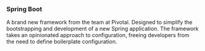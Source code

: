 ### Spring Boot

A brand new framework from the team at Pivotal. 
Designed to simplify the bootstrapping and development of a new Spring application. 
The framework takes an opinionated approach to configuration, 
freeing developers from the need to define boilerplate configuration.

